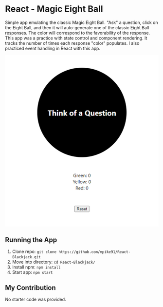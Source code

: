 # React - Magic Eight Ball
Simple app emulating the classic Magic Eight Ball. "Ask" a question, click on the Eight Ball, and then it will auto-generate one of the classic Eight Ball responses. The color will correspond to the favorability of the response. This app was a practice with state control and component rendering. It tracks the number of times each response "color" populates. I also practiced event handling in React with this app.

<p align="center">
     <img src="app.png" alt="App">
</p>

## Running the App
1) Clone repo: `git clone https://github.com/mpike91/React-Blackjack.git`
2) Move into directory: `cd React-Blackjack/`
3) Install npm: `npm install`
4) Start app: `npm start`

## My Contribution
No starter code was provided.
